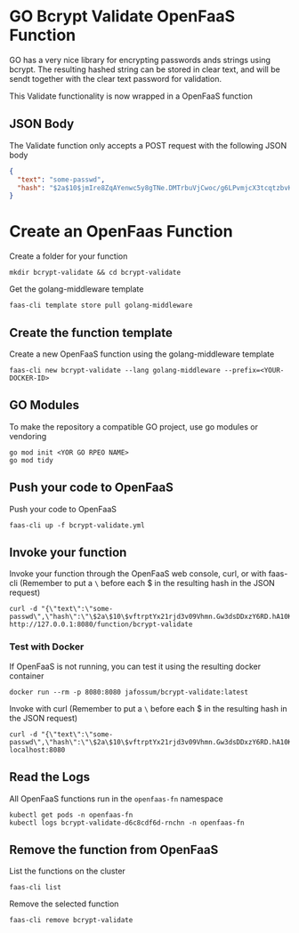 # GO Bcrypt Validate OpenFaaS Function

GO has a very nice library for encrypting passwords ands strings using bcrypt.
The resulting hashed string can be stored in clear text, and will be sendt together
with the clear text password for validation.

This Validate functionality is now wrapped in a OpenFaaS function

## JSON Body

The Validate function only accepts a POST request with the following JSON body

```json
{
  "text": "some-passwd",
  "hash": "$2a$10$jmIre8ZqAYenwc5y8gTNe.DMTrbuVjCwoc/g6LPvmjcX3tcqtzbvK"
}
```

# Create an OpenFaas Function

Create a folder for your function

    mkdir bcrypt-validate && cd bcrypt-validate

Get the golang-middleware template

    faas-cli template store pull golang-middleware

## Create the function template

Create a new OpenFaaS function using the golang-middleware template

    faas-cli new bcrypt-validate --lang golang-middleware --prefix=<YOUR-DOCKER-ID>

## GO Modules

To make the repository a compatible GO project, use go modules or vendoring

    go mod init <YOR GO RPEO NAME>
    go mod tidy

## Push your code to OpenFaaS

Push your code to OpenFaaS

    faas-cli up -f bcrypt-validate.yml

## Invoke your function

Invoke your function through the OpenFaaS web console, curl, or with faas-cli
(Remember to put a `\` before each \$ in the resulting hash in the JSON request)

    curl -d "{\"text\":\"some-passwd\",\"hash\":\"\$2a\$10\$vftrptYx21rjd3v09Vhmn.Gw3dsDDxzY6RD.hA10KfgCuYltV9.wq\"}" http://127.0.0.1:8080/function/bcrypt-validate

### Test with Docker

If OpenFaaS is not running, you can test it using the resulting docker container

    docker run --rm -p 8080:8080 jafossum/bcrypt-validate:latest

Invoke with curl (Remember to put a `\` before each \$ in the resulting hash in the JSON request)

    curl -d "{\"text\":\"some-passwd\",\"hash\":\"\$2a\$10\$vftrptYx21rjd3v09Vhmn.Gw3dsDDxzY6RD.hA10KfgCuYltV9.wq\"}" localhost:8080

## Read the Logs

All OpenFaaS functions run in the `openfaas-fn` namespace

    kubectl get pods -n openfaas-fn
    kubectl logs bcrypt-validate-d6c8cdf6d-rnchn -n openfaas-fn

## Remove the function from OpenFaaS

List the functions on the cluster

    faas-cli list

Remove the selected function

    faas-cli remove bcrypt-validate
